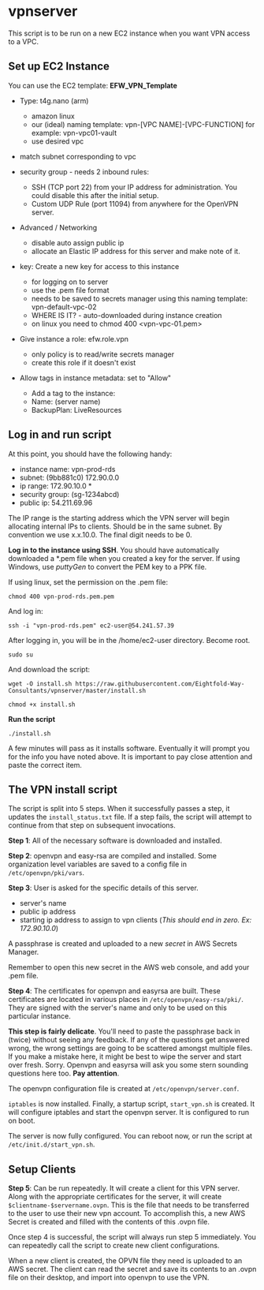 # vpnserver

This script is to be run on a new EC2 instance when you want VPN access to a VPC.

## Set up EC2 Instance

You can use the EC2 template:  **EFW_VPN_Template**

- Type:  t4g.nano  (arm)
  - amazon linux
  - our (ideal) naming template:   vpn-[VPC NAME]-[VPC-FUNCTION]   for example: vpn-vpc01-vault
  - use desired vpc

- match subnet corresponding to vpc

- security group - needs 2 inbound rules:
   - SSH (TCP port 22) from your IP address for administration. You could disable this after the initial setup.
   - Custom UDP Rule (port 11094) from anywhere for the OpenVPN server.

- Advanced / Networking
  - disable auto assign public ip
  - allocate an Elastic IP address for this server and make note of it.

- key: Create a new key for access to this instance
  - for logging on to server
  - use the .pem file format
  - needs to be saved to secrets manager using this naming template:  vpn-default-vpc-02
  - WHERE IS IT?  - auto-downloaded during instance creation
  - on linux you need to   chmod 400 <vpn-vpc-01.pem>
       
- Give instance a role:   efw.role.vpn 
  - only policy is to read/write secrets manager
  - create this role if it doesn't exist

- Allow tags in instance metadata: set to "Allow"
  - Add a tag to the instance:
  - Name:   (server name)
  - BackupPlan: LiveResources

## Log in and run script

At this point, you should have the following handy:

- instance name:  vpn-prod-rds
- subnet: (9bb881c0)  172.90.0.0
- ip range: 172.90.10.0 *
- security group: (sg-1234abcd)
- public ip: 54.211.69.96

The IP range is the starting address which the VPN server will begin allocating internal IPs to clients. Should be in the same subnet. By convention we use x.x.10.0. The final digit needs to be 0. 

**Log in to the instance using SSH**. You should have automatically downloaded a *.pem file when you created a key for the server. If using Windows, use *puttyGen* to convert the PEM key to a PPK file.

If using linux, set the permission on the .pem file:

    chmod 400 vpn-prod-rds.pem.pem
    
And log in:

    ssh -i "vpn-prod-rds.pem" ec2-user@54.241.57.39

After logging in, you will be in the /home/ec2-user directory. Become root.

    sudo su

And download the script:

    wget -O install.sh https://raw.githubusercontent.com/Eightfold-Way-Consultants/vpnserver/master/install.sh

    chmod +x install.sh

**Run the script**

    ./install.sh

A few minutes will pass as it installs software. Eventually it will prompt you for the info you have noted above. It is important to pay close attention and paste the correct item.

## The VPN install script

The script is split into 5 steps. When it successfully passes a step, it updates the `install_status.txt` file. If a step fails, the script will attempt to continue from that step on subsequent invocations.

**Step 1**: All of the necessary software is downloaded and installed.

**Step 2**: openvpn and easy-rsa are compiled and installed.  Some organization level variables are saved to a config file in `/etc/openvpn/pki/vars`.

**Step 3**: User is asked for the specific details of this server.

- server's name
- public ip address
- starting ip address to assign to vpn clients (*This should end in zero. Ex: 172.90.10.0*)

A passphrase is created and uploaded to a new *secret* in AWS Secrets Manager. 

Remember to open this new secret in the AWS web console, and add your .pem file.

**Step 4**: The certificates for openvpn and easyrsa are built. These certificates are located in various places in `/etc/openvpn/easy-rsa/pki/`. They are signed with the server's name and only to be used on this particular instance. 

**This step is fairly delicate**. You'll need to paste the passphrase back in (twice) without seeing any feedback. If any of the questions get answered wrong, the wrong settings are going to be scattered amongst multiple files. If you make a mistake here, it might be best to wipe the server and start over fresh. Sorry. Openvpn and easyrsa will ask you some stern sounding questions here too. **Pay attention**.

The openvpn configuration file is created at `/etc/openvpn/server.conf`. 

`iptables` is now installed. Finally, a startup script, `start_vpn.sh` is created. It will configure iptables and start the openvpn server. It is configured to run on boot. 

The server is now fully configured. You can reboot now, or run the script at `/etc/init.d/start_vpn.sh`.

## Setup Clients

**Step 5**: Can be run repeatedly. It will create a client for this VPN server. Along with the appropriate certificates for the server, it will create `$clientname-$servername.ovpn`. This is the file that needs to be transferred to the user to use their new vpn account. To accomplish this, a new AWS Secret is created and filled with the contents of this .ovpn file. 

Once step 4 is successful, the script will always run step 5 immediately. You can repeatedly call the script to create new client configurations. 

When a new client is created, the OPVN file they need is uploaded to an AWS secret. The client can read the secret and save its contents to an .ovpn file on their desktop, and import into openvpn to use the VPN. 




